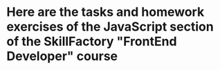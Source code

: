 # Here are the tasks and homework exercises of the JavaScript section of the SkillFactory "FrontEnd Developer" course
